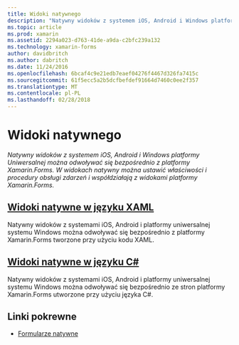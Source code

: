 ```yaml
---
title: Widoki natywnego
description: "Natywny widoków z systemem iOS, Android i Windows platformy Uniwersalnej można odwoływać się bezpośrednio z platformy Xamarin.Forms. W widokach natywny można ustawić właściwości i procedury obsługi zdarzeń i współdziałają z widokami platformy Xamarin.Forms."
ms.topic: article
ms.prod: xamarin
ms.assetid: 2294a023-d763-41de-a9da-c2bfc239a132
ms.technology: xamarin-forms
author: davidbritch
ms.author: dabritch
ms.date: 11/24/2016
ms.openlocfilehash: 6bcaf4c9e21edb7eaef04276f4467d326fa7415c
ms.sourcegitcommit: 61f5ecc5a2b5dcfbefdef91664d7460c0ee2f357
ms.translationtype: MT
ms.contentlocale: pl-PL
ms.lasthandoff: 02/28/2018
---
```

# <a name="native-views"></a>Widoki natywnego

_Natywny widoków z systemem iOS, Android i Windows platformy Uniwersalnej można odwoływać się bezpośrednio z platformy Xamarin.Forms. W widokach natywny można ustawić właściwości i procedury obsługi zdarzeń i współdziałają z widokami platformy Xamarin.Forms._

## <a name="native-views-in-xamlxamlmd"></a>[Widoki natywne w języku XAML](xaml.md)

Natywny widoków z systemami iOS, Android i platformy uniwersalnej systemu Windows można odwoływać się bezpośrednio z platformy Xamarin.Forms tworzone przy użyciu kodu XAML.

## <a name="native-views-in-ccodemd"></a>[Widoki natywne w języku C#](code.md)

Natywny widoków z systemami iOS, Android i platformy uniwersalnej systemu Windows można odwoływać się bezpośrednio ze stron platformy Xamarin.Forms utworzone przy użyciu języka C#.


## <a name="related-links"></a>Linki pokrewne

- [Formularze natywne](~/xamarin-forms/platform/native-forms.md)
